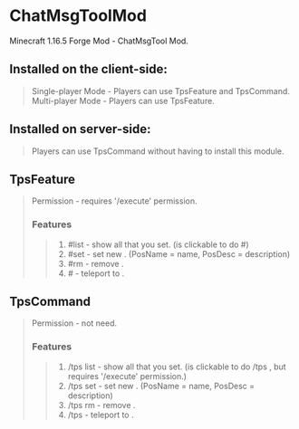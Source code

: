 # ChatMsgToolMod
Minecraft 1.16.5 Forge Mod - ChatMsgTool Mod.

## Installed on the client-side:
> Single-player Mode - Players can use TpsFeature and TpsCommand.
> Multi-player Mode - Players can use TpsFeature.

## Installed on server-side:
> Players can use TpsCommand without having to install this module.

## TpsFeature
> Permission - requires '/execute' permission.
>
> ### Features
>> 1. #list - show all <PosName> that you set. (is clickable to do #<PosName>)
>> 2. #set <PosName> <PosDesc> - set new <PosName> <PosDesc>. (PosName = name, PosDesc = description)
>> 3. #rm <PosName> - remove <PosName>.
>> 4. #<PosName> - teleport to <PosName>.

## TpsCommand
> Permission - not need.
>
> ### Features
>> 1. /tps list - show all <PosName> that you set. (is clickable to do /tps <PosName>, but requires '/execute' permission.)
>> 2. /tps set <PosName> <PosDesc> - set new <PosName> <PosDesc>. (PosName = name, PosDesc = description)
>> 3. /tps rm <PosName> - remove <PosName>.
>> 4. /tps <PosName> - teleport to <PosName>.